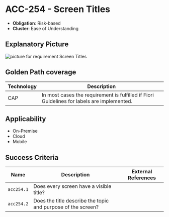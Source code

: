 # ACC-254 - Screen Titles

- **Obligation**: Risk-based
- **Cluster**: Ease of Understanding


## Explanatory Picture
![picture for requirement Screen Titles](../../pictures/acc254-eyecatcher.png "picture for requirement Screen Titles")


## Golden Path coverage

| Technology | Description | 
| ----- | ---------- | 
| CAP | In most cases the requirement is fulfilled if Fiori Guidelines for labels are implemented. | |



## Applicability

- On-Premise
- Cloud
- Mobile



## Success Criteria

| Name | Description | External References |
| ----- | ---------- | ------------------- |
| `acc254.1` | Does every screen have a visible title?  | |
| `acc254.2` | Does the title describe the topic and purpose of the screen?  | |

